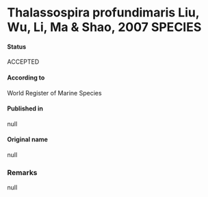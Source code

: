 # Thalassospira profundimaris Liu, Wu, Li, Ma & Shao, 2007 SPECIES

#### Status
ACCEPTED

#### According to
World Register of Marine Species

#### Published in
null

#### Original name
null

### Remarks
null